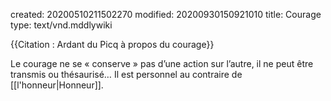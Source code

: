 created: 20200510211502270
modified: 20200930150921010
title: Courage
type: text/vnd.mddlywiki

{{Citation : Ardant du Picq à propos du courage}}

Le courage ne se « conserve » pas d’une action sur l’autre, il ne peut être transmis ou thésaurisé… Il est personnel au contraire de [[l'honneur|Honneur]].